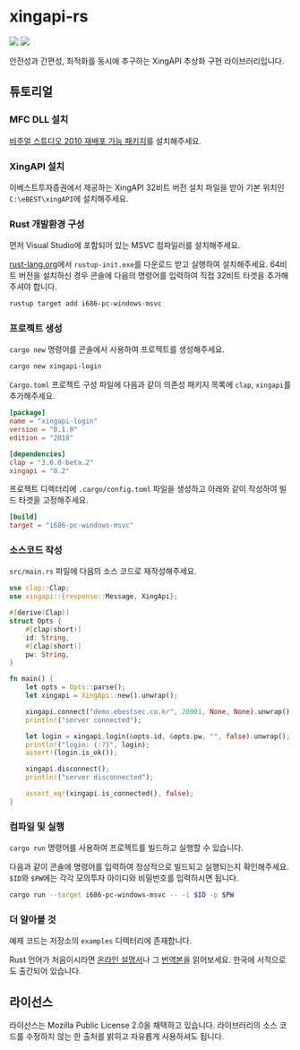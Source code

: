 # xingapi-rs

[![][crate-img]](https://crates.io/crates/xingapi)
[![][docs-rs-img]](https://docs.rs/xingapi/)

[crate-img]: https://img.shields.io/crates/v/xingapi.svg
[docs-rs-img]: https://docs.rs/xingapi/badge.svg

안전성과 간편성, 최적화를 동시에 추구하는 XingAPI 추상화 구현 라이브러리입니다.

## 튜토리얼
### MFC DLL 설치
[비주얼 스튜디오 2010 재배포 가능 패키지][mfc100]를 설치해주세요.

[mfc100]: https://www.microsoft.com/ko-KR/download/details.aspx?id=26999

### XingAPI 설치
이베스트투자증권에서 제공하는 XingAPI 32비트 버전 설치 파일을 받아 기본 위치인
`C:\eBEST\xingAPI`에 설치해주세요.

### Rust 개발환경 구성
먼저 Visual Studio에 포함되어 있는 MSVC 컴파일러를 설치해주세요.

[rust-lang.org][rust-lang-start]에서 `rustup-init.exe`를 다운로드 받고 실행하여
설치해주세요. 64비트 버전을 설치하신 경우 콘솔에 다음의 명령어를 입력하여 직접
32비트 타겟을 추가해주셔야 합니다.

```sh
rustup target add i686-pc-windows-msvc
```

### 프로젝트 생성
`cargo new` 명령어를 콘솔에서 사용하여 프로젝트를 생성해주세요.

```sh
cargo new xingapi-login
```

`Cargo.toml` 프로젝트 구성 파일에 다음과 같이 의존성 패키지 목록에 `clap`,
`xingapi`를 추가해주세요.

```toml
[package]
name = "xingapi-login"
version = "0.1.0"
edition = "2018"

[dependencies]
clap = "3.0.0-beta.2"
xingapi = "0.2"
```

프로젝트 디렉터리에 `.cargo/config.toml` 파일을 생성하고 아래와 같이 작성하여
빌드 타겟을 고정해주세요.
```toml
[build]
target = "i686-pc-windows-msvc"
```

### 소스코드 작성
`src/main.rs` 파일에 다음의 소스 코드로 재작성해주세요.
```rust
use clap::Clap;
use xingapi::{response::Message, XingApi};

#[derive(Clap)]
struct Opts {
    #[clap(short)]
    id: String,
    #[clap(short)]
    pw: String,
}

fn main() {
    let opts = Opts::parse();
    let xingapi = XingApi::new().unwrap();

    xingapi.connect("demo.ebestsec.co.kr", 20001, None, None).unwrap();
    println!("server connected");

    let login = xingapi.login(&opts.id, &opts.pw, "", false).unwrap();
    println!("login: {:?}", login);
    assert!(login.is_ok());

    xingapi.disconnect();
    println!("server disconnected");

    assert_eq!(xingapi.is_connected(), false);
}
```

### 컴파일 및 실행
`cargo run` 명령어를 사용하여 프로젝트를 빌드하고 실행할 수 있습니다.

다음과 같이 콘솔에 명령어를 입력하여 정상적으로 빌드되고 실행되는지
확인해주세요. `$ID`와 `$PW`에는 각각 모의투자 아이디와 비밀번호를 입력하시면
됩니다.

```sh
cargo run --target i686-pc-windows-msvc -- -i $ID -p $PW
```

### 더 알아볼 것
예제 코드는 저장소의 `examples` 디렉터리에 존재합니다.

Rust 언어가 처음이시라면 [온라인 설명서][book]나 그 [번역본][book-ko]을
읽어보세요. 한국에 서적으로도 출간되어 있습니다.

## 라이선스
라이선스는 Mozilla Public License 2.0을 채택하고 있습니다. 라이브러리의 소스
코드를 수정하지 않는 한 출처를 밝히고 자유롭게 사용하셔도 됩니다.

[rust-lang-start]: https://www.rust-lang.org/learn/get-started
[book]: https://doc.rust-lang.org/book/
[book-ko]: https://rinthel.github.io/rust-lang-book-ko/
